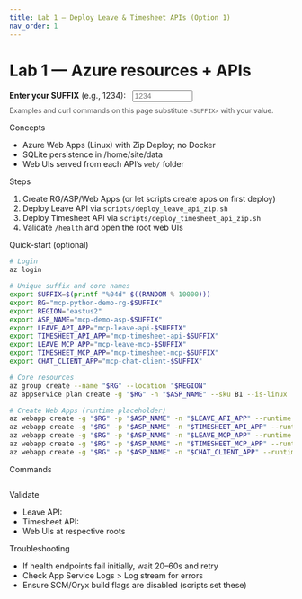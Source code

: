 ```yaml
---
title: Lab 1 — Deploy Leave & Timesheet APIs (Option 1)
nav_order: 1
---
```


# Lab 1 — Azure resources + APIs

<div class="suffix-picker">
	<label for="suffix-input"><strong>Enter your SUFFIX</strong> (e.g., 1234): </label>
	<input id="suffix-input" type="text" placeholder="1234" style="width: 8em; margin-left: 0.5rem;" />
	<p style="margin-top: 0.5rem; font-size: 0.9em; color: #555;">Examples and curl commands on this page substitute <code>&lt;SUFFIX&gt;</code> with your value.</p>
</div>

<script src="./assets/suffix.js"></script>

Concepts
- Azure Web Apps (Linux) with Zip Deploy; no Docker
- SQLite persistence in /home/site/data
- Web UIs served from each API’s `web/` folder

Steps
1) Create RG/ASP/Web Apps (or let scripts create apps on first deploy)
2) Deploy Leave API via `scripts/deploy_leave_api_zip.sh`
3) Deploy Timesheet API via `scripts/deploy_timesheet_api_zip.sh`
4) Validate `/health` and open the root web UIs

Quick-start (optional)
```bash
# Login
az login

# Unique suffix and core names
export SUFFIX=$(printf "%04d" $((RANDOM % 10000)))
export RG="mcp-python-demo-rg-$SUFFIX"
export REGION="eastus2"
export ASP_NAME="mcp-demo-asp-$SUFFIX"
export LEAVE_API_APP="mcp-leave-api-$SUFFIX"
export TIMESHEET_API_APP="mcp-timesheet-api-$SUFFIX"
export LEAVE_MCP_APP="mcp-leave-mcp-$SUFFIX"
export TIMESHEET_MCP_APP="mcp-timesheet-mcp-$SUFFIX"
export CHAT_CLIENT_APP="mcp-chat-client-$SUFFIX"

# Core resources
az group create --name "$RG" --location "$REGION"
az appservice plan create -g "$RG" -n "$ASP_NAME" --sku B1 --is-linux

# Create Web Apps (runtime placeholder)
az webapp create -g "$RG" -p "$ASP_NAME" -n "$LEAVE_API_APP" --runtime "PYTHON|3.10"
az webapp create -g "$RG" -p "$ASP_NAME" -n "$TIMESHEET_API_APP" --runtime "PYTHON|3.10"
az webapp create -g "$RG" -p "$ASP_NAME" -n "$LEAVE_MCP_APP" --runtime "PYTHON|3.10"
az webapp create -g "$RG" -p "$ASP_NAME" -n "$TIMESHEET_MCP_APP" --runtime "PYTHON|3.10"
az webapp create -g "$RG" -p "$ASP_NAME" -n "$CHAT_CLIENT_APP" --runtime "PYTHON|3.10"
```

Commands

<pre><code class="language-bash" data-template="# Login and variables
az login
export SUFFIX=&lt;SUFFIX&gt;

# (Optional) Create RG/ASP/apps upfront – see Azure_setup.md (steps 0–2 and 5)

# Deploy Leave API
SUFFIX=$SUFFIX ./scripts/deploy_leave_api_zip.sh

# Deploy Timesheet API
SUFFIX=$SUFFIX ./scripts/deploy_timesheet_api_zip.sh
"></code></pre>

Validate
- Leave API: <span data-suffix-bind data-template="https://mcp-leave-api-<SUFFIX>.azurewebsites.net/health"></span>
- Timesheet API: <span data-suffix-bind data-template="https://mcp-timesheet-api-<SUFFIX>.azurewebsites.net/health"></span>
- Web UIs at respective roots

Troubleshooting
- If health endpoints fail initially, wait 20–60s and retry
- Check App Service Logs > Log stream for errors
- Ensure SCM/Oryx build flags are disabled (scripts set these)
